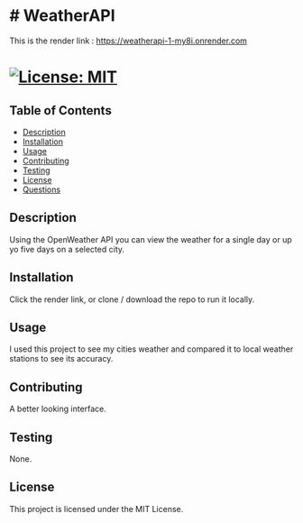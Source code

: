 # # WeatherAPI

This is the render link :
https://weatherapi-1-my8i.onrender.com

# [![License: MIT](https://img.shields.io/badge/License-MIT-yellow.svg)](https://opensource.org/licenses/MIT)

## Table of Contents
- [Description](#description)
- [Installation](#installation)
- [Usage](#usage)
- [Contributing](#contributing)
- [Testing](#testing)
- [License](#license)
- [Questions](#questions)

## Description
Using the OpenWeather API you can view the weather for a single day or up yo five days on a selected city.

## Installation
Click the render link, or clone / download the repo to run it locally.

## Usage
I used this project to see my cities weather and compared it to local weather stations to see its accuracy.

## Contributing
A better looking interface.

## Testing
None.

## License
This project is licensed under the MIT License.

